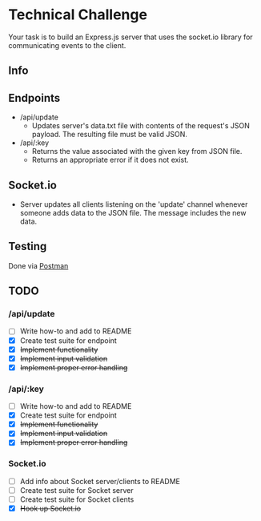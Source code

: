 # Technical Challenge
Your task is to build an Express.js server that uses the socket.io library for communicating events to the client.

## Info

## Endpoints
- /api/update
    - Updates server's data.txt file with contents of the request's JSON payload. The resulting file must be valid JSON.
- /api/:key
    - Returns the value associated with the given key from JSON file.
    - Returns an appropriate error if it does not exist.

## Socket.io
- Server updates all clients listening on the 'update' channel whenever someone adds data to the JSON file. The message includes the new data.

## Testing
Done via [Postman](https://www.getpostman.com/collections/e5f661fbfefa0735e2f9)

## TODO

### /api/update
- [ ] Write how-to and add to README
- [x] Create test suite for endpoint
- [x] <s>Implement functionality</s>
- [x] <s>Implement input validation</s>
- [x] <s>Implement proper error handling</s>

### /api/:key
- [ ] Write how-to and add to README
- [x] Create test suite for endpoint
- [x] <s>Implement functionality</s>
- [x] <s>Implement input validation</s>
- [x] <s>Implement proper error handling</s>

### Socket.io
- [ ] Add info about Socket server/clients to README
- [ ] Create test suite for Socket server
- [ ] Create test suite for Socket clients
- [x] <s>Hook up Socket.io</s>
